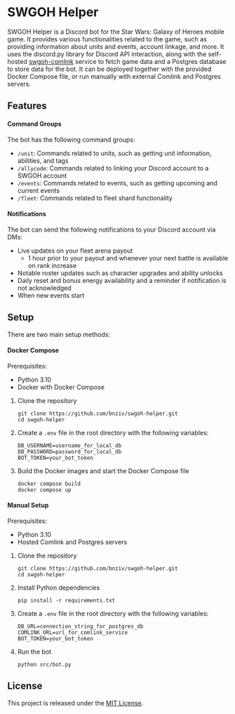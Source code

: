 # SWGOH Helper

SWGOH Helper is a Discord bot for the Star Wars: Galaxy of Heroes mobile game. It provides various functionalities related to the game, such as providing information about units and events, account linkage, and more. It uses the discord.py library for Discord API interaction, along with the self-hosted [swgoh-comlink](https://github.com/swgoh-utils/swgoh-comlink/) service to fetch game data and a Postgres database to store data for the bot. It can be deployed together with the provided Docker Compose file, or run manually with external Comlink and Postgres servers.

## Features

#### Command Groups

The bot has the following command groups:

- `/unit`: Commands related to units, such as getting unit information, abilities, and tags
- `/allycode`: Commands related to linking your Discord account to a SWGOH account
- `/events`: Commands related to events, such as getting upcoming and current events
- `/fleet`: Commands related to fleet shard functionality

#### Notifications

The bot can send the following notifications to your Discord account via DMs:

* Live updates on your fleet arena payout
  * 1 hour prior to your payout and whenever your next battle is available on rank increase
* Notable roster updates such as character upgrades and ability unlocks
* Daily reset and bonus energy availability and a reminder if notification is not acknowledged
* When new events start

## Setup

There are two main setup methods:

#### Docker Compose

Prerequisites:
* Python 3.10
* Docker with Docker Compose

1. Clone the repository
   ```
   git clone https://github.com/bnziv/swgoh-helper.git
   cd swgoh-helper
   ```
2. Create a `.env` file in the root directory with the following variables:
   ```
   DB_USERNAME=username_for_local_db
   DB_PASSWORD=password_for_local_db
   BOT_TOKEN=your_bot_token
   ```
3. Build the Docker images and start the Docker Compose file
   ```
   docker compose build
   docker compose up
   ```

#### Manual Setup

Prerequisites:
* Python 3.10
* Hosted Comlink and Postgres servers

1. Clone the repository
   ```
   git clone https://github.com/bnziv/swgoh-helper.git
   cd swgoh-helper
   ```
2. Install Python dependencies
   ```
   pip install -r requirements.txt
   ```
3. Create a `.env` file in the root directory with the following variables:
   ```
   DB_URL=connection_string_for_postgres_db
   COMLINK_URL=url_for_comlink_service
   BOT_TOKEN=your_bot_token
   ```
4. Run the bot
   ```
   python src/bot.py
   ```

## License

This project is released under the [MIT License](https://opensource.org/license/MIT).